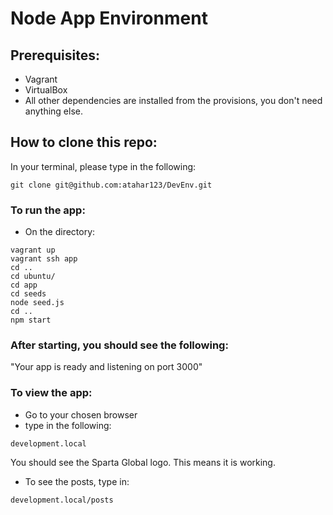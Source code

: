 # Node App Environment

## Prerequisites:
- Vagrant
- VirtualBox
- All other dependencies are installed from the provisions, you don't need anything else.

## How to clone this repo:
In your terminal, please type in the following:
```
git clone git@github.com:atahar123/DevEnv.git
```

### To run the app:
- On the directory:
```
vagrant up
vagrant ssh app
cd ..
cd ubuntu/
cd app
cd seeds
node seed.js
cd ..
npm start
```

### After starting, you should see the following:
"Your app is ready and listening on port 3000"


### To view the app:
- Go to your chosen browser
- type in the following:
```
development.local
```
You should see the Sparta Global logo. This means it is working.

- To see the posts, type in:
```
development.local/posts
```
